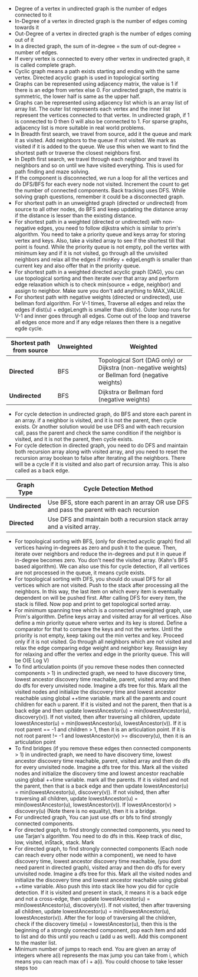 * Degree of a vertex in undirected graph is the number of edges connected to it
* In-Degree of a vertex in directed graph is the number of edges coming towards it
* Out-Degree of a vertex in directed graph is the number of edges coming out of it
* In a directed graph, the sum of in-degree = the sum of out-degree = number of edges.
* If every vertex is connected to every other vertex in undirected graph, it is called complete graph.
* Cyclic graph means a path exists starting and ending with the same vertex. Directed acyclic graph is used in
  topological sorting
* Graphs can be represented using adjacency matrix, the value is 1 if there is an edge from vertex else 0.
  For undirected graph, the matrix is symmetric, the lower half is same as the upper half.
* Graphs can be represented using adjacency list which is an array list of array list. The outer list represents
  each vertex and the inner list represent the vertices connected to that vertex. In undirected graph, if 1 is
  connected to 0 then 0 will also be connected to 1. For sparse graphs, adjacency list is more suitable in real world
  problems.
* In Breadth first search, we travel from source, add it the queue and mark it as visited. Add neighbors to the queue
  if not visited. We mark as visited if it is added to the queue. We use this when we want to find the shortest path
  or traverse the closest neighbors first.
* In Depth first search, we travel through each neighbor and travel its neighbors and so on until we have visited
  everything. This is used for path finding and maze solving.
* If the component is disconnected, we run a loop for all the vertices and do DFS/BFS for each every node not visited.
  Increment the count to get the number of connected components. Back tracking uses DFS. While solving graph
  questions,
  remember it could be a disconnected graph.
* For shortest path in an unweighted graph (directed or undirected) from source to all other nodes, do BFS and keep
  updating the distance array
  if the distance is lesser than the existing distance.
* For shortest path in a weighted (directed or undirected) with non-negative edges, you need to follow dijkstra which
  is similar to prim's algorithm. You need to take a priority queue and keys array for storing vertex and keys. Also,
  take a visited array to see if the shortest till that point is found. While the priority queue is not empty, poll
  the vertex with minimum key and if it is not visited, go through all the unvisited neighbors and relax all the edges
  if
  minKey + edgeLength is smaller than current key and also offer that in the priority queue.
* For shortest path in a weighted directed acyclic graph (DAG), you can use topological sorting and then iterate over
  that array and perform edge relaxation which is to check min(source + edge, neighbor) and assign to neighbor. Make
  sure you don't add anything to MAX_VALUE.
* For shortest path with negative weights (directed or undirected), use bellman ford algorithm. For V-1 times, Traverse
  all edges and relax the edges if dist(u) + edgeLength is smaller than dist(v). Outer loop runs for V-1 and inner goes
  through all edges. Come out of the loop and traverse all edges once more and if any edge relaxes then there is a
  negative egde cycle.

| **Shortest path from source** | **Unweighted**       | **Weighted**                                                    |
|-------------------------------|----------------------|-----------------------------------------------------------------|
| **Directed**                  | BFS                  | Topological Sort (DAG only) or Dijkstra (non-negative weights) or Bellman ford (negative weights) |
| **Undirected**                | BFS                  | Dijkstra or Bellman ford (negative weights)                                                    |

* For cycle detection in undirected graph, do BFS and store each parent in an array. if a neighbor is visited, and it
  is not the parent, then cycle exists. Or another solution would be use DFS and with each recursion call, pass the
  parent
  and check the same condition if the neighbor is visited, and it is not the parent, then cycle exists.
* For cycle detection in directed graph, you need to do DFS and maintain both recursion array along with visited
  array, and you need to reset the recursion array boolean to false after iterating all the neighbors. There will be
  a cycle if it is visited and also part of recursion array. This is also called as a back edge.

| **Graph Type**           | **Cycle Detection Method**                                                                   |
|--------------------------|---------------------------------------------------------------------------------------------|
| **Undirected**           | Use BFS, store each parent in an array OR use DFS and pass the parent with each recursion    |
| **Directed**             | Use DFS and maintain both a recursion stack array and a visited array.                       |

* For topological sorting with BFS, (only for directed acyclic graph) find all vertices having in-degrees as zero and
  push it to the queue. Then, iterate over neighbors and reduce the in-degrees and put it in queue if in-degree
  becomes zero. You don't need the visited array. (Kahn's BFS based algorithm). We can also use this for cycle
  detection, if all vertices are not processed in the queue, it means cycle exists.
* For topological sorting with DFS, you should do usual DFS for all vertices which are not visited. Push to the stack
  after processing all the neighbors. In this way, the last item on which every item is eventually dependent on will
  be pushed first. After calling DFS for every item, the stack is filled. Now pop and print to get topological sorted
  array.
* For minimum spanning tree which is a connected unweighted graph, use Prim's algorithm. Define keys array and visited
  array for all vertices. Also define a min priority queue where vertex and its key is stored. Define a comparator for
  that to compare the keys and not the vertex. Until the priority is not empty, keep taking out the min vertex and key.
  Proceed only if it is not visited. Go through all neighbors which are not visited and relax the edge comparing edge
  weight and neighbor key. Reassign key for relaxing and offer the vertex and edge in the priority queue.
  This will be O(E Log V)
* To find articulation points (if you remove these nodes then connected components > 1) in undirected graph, we need to
  have discovery time, lowest ancestor discovery time reachable, parent, visited array and then do dfs for every unvisited node.
  Imagine a dfs tree for this. Mark all the visited nodes and initialize the discovery time and lowest ancestor reachable using
  global ++time variable. mark all the parents and count children for each u parent. If it is visited and not the parent,
  then that is a back edge and then update lowestAncestor(u) = min(lowestAncestor(u), discovery(v)). If not visited,
  then after traversing all children, update lowestAncestor(u) = min(lowestAncestor(u), lowestAncestor(v)). If it is
  root parent == -1 and children > 1, then it is an articulation point. If it is not root parent != -1 and 
  lowestAncestor(v) >= discovery(u), then it is an articulation point
* To find bridges (if you remove these edges then connected components > 1) in undirected graph, we need to
  have discovery time, lowest ancestor discovery time reachable, parent, visited array and then do dfs for every unvisited node.
  Imagine a dfs tree for this. Mark all the visited nodes and initialize the discovery time and lowest ancestor reachable using
  global ++time variable. mark all the parents. If it is visited and not the parent, then that is a back edge and then 
  update lowestAncestor(u) = min(lowestAncestor(u), discovery(v)). If not visited,
  then after traversing all children, update lowestAncestor(u) = min(lowestAncestor(u), lowestAncestor(v)). 
  If lowestAncestor(v) > discovery(u) (Note there is no equality), then it is a bridge.
* For undirected graph, You can just use dfs or bfs to find strongly connected components.
* For directed graph, to find strongly connected components, you need to use Tarjan's algorithm. You need to do dfs in
  this. Keep track of disc, low, visited, inStack, stack. Mark
* For directed graph, to find strongly connected components (Each node can reach every other node within a component), we 
  need to have discovery time, lowest ancestor discovery time reachable, (you dont need parent in directed graph), visited 
  array and then do dfs for every unvisited node. Imagine a dfs tree for this. Mark all the visited nodes and initialize 
  the discovery time and lowest ancestor reachable using global ++time variable. Also push this into stack like how you 
  did for cycle detection. If it is visited and present in stack, it means it is a back edge and not a cross-edge, then 
  update lowestAncestor(u) = min(lowestAncestor(u), discovery(v)). If not visited, then after traversing all children, 
  update lowestAncestor(u) = min(lowestAncestor(u), lowestAncestor(v)). After the for loop of traversing all the children, 
  check if the discovery time(u) = lowestAncestor(u), then this is the beginning of a strongly connected component, pop 
  each item and add to list and do this until you reach u (add u as well). Add this component to the master list.
* Minimum number of jumps to reach end. You are given an array of integers where a(i) represents the max jump you can 
  take from i, which means you can reach max of i + a(i). You could choose to take lesser steps too